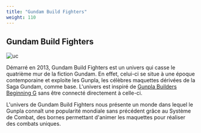 ```yaml
---
title: "Gundam Build Fighters"
weight: 110
---
```


Gundam Build Fighters
---------------------



![uc](/images/stories/saga/gundambf/gbf2.jpg)

Démarré en 2013, Gundam Build Fighters est un univers qui casse le quatrième mur de la fiction Gundam. En effet, celui-ci se situe à une époque contemporaine et exploite les Gunpla, les célèbres maquettes dérivées de la Saga Gundam, comme base. L'univers est inspiré de [Gunpla Builders Beginning G](inclassables/gunpla-builders-beginning-g/mokei-senshi-gunpla-builders-beginning-g.html) sans être connecté directement à celle-ci.


L'univers de Gundam Build Fighters nous présente un monde dans lequel le Gunpla connaît une popularité mondiale sans précédent grâce au Système de Combat, des bornes permettant d'animer les maquettes pour réaliser des combats uniques.


